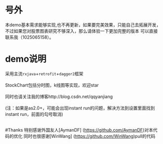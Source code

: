 # 号外
本demo基本需求能够实现,也不再更新，如果要完美效果，只能自己去拓展开发，不过如果您对股票图表研究不够深入，那么请体验一下更加完整的版本
可以直接联系我（1025065158）。

# demo说明
采用主流`rxjava`+`retrofit`+`dagger2`框架<br><br>
StockChart包括分时图，k线图等实现，欢迎star<br><br>
同时也请关注我的博客http://blog.csdn.net/qqyanjiang<br>
<br>
(注：如果是as2.0+，可能会出现instant run的问题，解决方法到设置里面找到instant run，前面的勾号取消)
<br><br>


#Thanks 
特别感谢外国友人[AymanDF]
(https://github.com/AymanDF)对本代码的优化
同时也很感谢[WinWang] 
(https://github.com/WinWang)pull的代码
